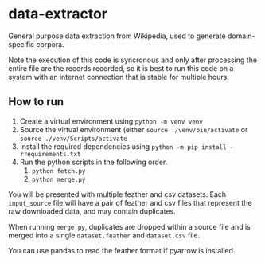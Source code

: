 # data-extractor
General purpose data extraction from Wikipedia, used to generate domain-specific corpora. 

Note the execution of this code is syncronous and only after processing the entire file are the records recorded, so it is best to run this code on a system with an internet connection that is stable for multiple hours.

## How to run

1. Create a virtual environment using `python -m venv venv`
2. Source the virtual environment (either `source ./venv/bin/activate` or `source ./venv/Scripts/activate`
3. Install the required dependencies using `python -m pip install -rrequirements.txt`
4. Run the python scripts in the following order.
   1. `python fetch.py`
   2. `python merge.py`

You will be presented with multiple feather and csv datasets.
Each `input_source` file will have a pair of feather and csv files that represent the raw downloaded data, and may contain duplicates.

When running `merge.py`, duplicates are dropped within a source file and is merged into a single `dataset.feather` and `dataset.csv` file.

You can use pandas to read the feather format if pyarrow is installed.
